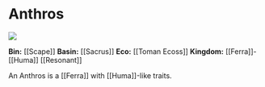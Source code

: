 # Anthros

<img src="Anthros.png"><i></i></img>

**Bin:** [[Scape]]
**Basin:** [[Sacrus]]
**Eco:** [[Toman Ecoss]]
**Kingdom:** [[Ferra]]-[[Huma]] [[Resonant]]

An Anthros is a [[Ferra]] with [[Huma]]-like traits.
